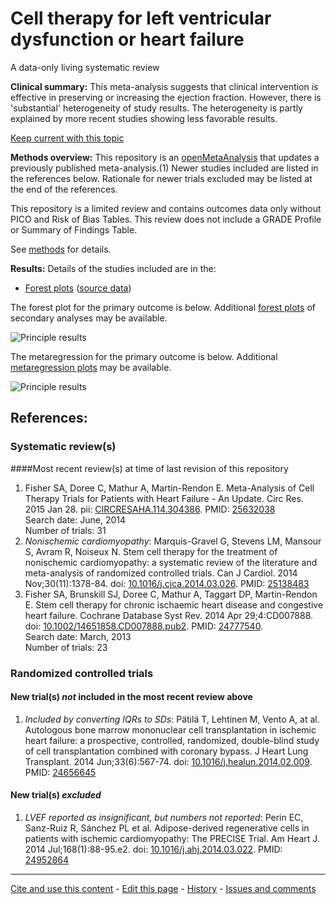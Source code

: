 # Cell therapy for left ventricular dysfunction or heart failure
A data-only living systematic review

**Clinical summary:** This meta-analysis suggests that clinical intervention *is* effective in preserving or increasing the ejection fraction. However, there is 'substantial' heterogeneity of study results. The heterogeneity is partly explained by more recent studies showing less favorable results.

[Keep current with this topic](Keep-up.md)

**Methods overview:** This repository is an [openMetaAnalysis](https://openmetaanalysis.github.io/) that updates a previously published meta-analysis.(1) Newer studies included are listed in the references below. Rationale for newer trials excluded may be listed at the end of the references. 

This repository is a limited review and contains outcomes data only without PICO and Risk of Bias Tables.  This review does not include a GRADE Profile or Summary of Findings Table.

See [methods](http://openmetaanalysis.github.io/methods.html) for details.

**Results:** Details of the studies included are in the:
* [Forest plots](../../tree/master/forest-plots) ([source data](../../tree/master/data))

The forest plot for the primary outcome is below. Additional [forest plots](../../tree/master/forest-plots) of secondary analyses may be available. 

![Principle results](https://raw.githubusercontent.com/openMetaAnalysis/Cell-therapy-for-left-ventricular-dysfunction/master/forest-plots/Outcome-Primary.png "Principle results")

The metaregression for the primary outcome is below. Additional [metaregression plots](../../tree/master/metaregression) may be available.

![Principle results](https://raw.githubusercontent.com/openMetaAnalysis/Cell-therapy-for-left-ventricular-dysfunction/master/metaregression/Outcome-Primary.png "Principle results - metaregression")

References:
----------------------------------
### Systematic review(s)
####Most recent review(s) at time of last revision of this repository
1. Fisher SA, Doree C, Mathur A, Martin-Rendon E. Meta-Analysis of Cell Therapy Trials for Patients with Heart Failure - An Update. Circ Res. 2015 Jan 28. pii: [CIRCRESAHA.114.304386](http://dx.doi.org/CIRCRESAHA.114.304386). PMID: [25632038](http://pubmed.gov/25632038)<br/>Search date: June, 2014<br/>Number of trials: 31
1. *Nonischemic cardiomyopathy*: Marquis-Gravel G, Stevens LM, Mansour S, Avram R, Noiseux N. Stem cell therapy for the treatment of nonischemic cardiomyopathy: a systematic review of the literature and meta-analysis of randomized controlled trials. Can J Cardiol. 2014 Nov;30(11):1378-84. doi: [10.1016/j.cjca.2014.03.026](http://dx.doi.org/10.1016/j.cjca.2014.03.026). PMID: [25138483](http://pubmed.gov/25138483)
1. Fisher SA, Brunskill SJ, Doree C, Mathur A, Taggart DP, Martin-Rendon E. Stem cell therapy for chronic ischaemic heart disease and congestive heart failure. Cochrane Database Syst Rev. 2014 Apr 29;4:CD007888. doi:
[10.1002/14651858.CD007888.pub2](http://dx.doi.org/10.1002/14651858.CD007888.pub2). PMID: [24777540](http://pubmed.gov/24777540).<br/>Search date: March, 2013<br/>Number of trials: 23

### Randomized controlled trials
#### New trial(s) *not* included in the most recent review above
1. *Included by converting IQRs to SDs*: Pätilä T, Lehtinen M, Vento A, at al. Autologous bone marrow mononuclear cell transplantation in ischemic heart failure: a prospective, controlled, randomized, double-blind study of cell transplantation combined with coronary bypass. J Heart Lung Transplant. 2014 Jun;33(6):567-74. doi: [10.1016/j.healun.2014.02.009](http://dx.doi.org/10.1016/j.healun.2014.02.009). PMID: [24656645](http://pubmed.gov/24656645)

#### New trial(s) *excluded* 
1. *LVEF reported as insignificant, but numbers not reported*: Perin EC, Sanz-Ruiz R, Sánchez PL et al. Adipose-derived regenerative cells in patients with ischemic cardiomyopathy: The PRECISE Trial.
Am Heart J. 2014 Jul;168(1):88-95.e2. doi: [10.1016/j.ahj.2014.03.022](http://dx.doi.org/10.1016/j.ahj.2014.03.022). PMID: [24952864](http://pubmed.gov/24952864)

-------------------------------
[Cite and use this content](https://github.com/openMetaAnalysis/openMetaAnalysis.github.io/blob/master/reusing.MD)  - [Edit this page](../../edit/master/README.md) - [History](../../commits/master/README.md)  - 
[Issues and comments](../../issues?q=is%3Aboth+is%3Aissue)

